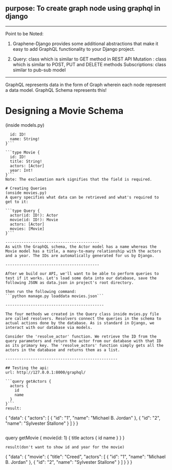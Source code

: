 ## purpose: To create graph node using graphql in django

---------------------------
Point to be Noted:
1)  Graphene-Django provides some additional abstractions that make it easy to add GraphQL  functionality to your Django project.

2)  Query: class which is similar to GET method in REST API
    Mutation : class which is similar to POST, PUT and DELETE methods
    Subscriptions: class similar to pub-sub model

-----------------------------

GraphQL represents data in the form of Graph wherein each node represent a data model. GraphQL Schema represents this!

# Designing a Movie Schema
(inside models.py)
```type Actor {
  id: ID!
  name: String!
}```

```type Movie {
  id: ID!
  title: String!
  actors: [Actor]
  year: Int!
}```
Note: The exclamation mark signifies that the field is required.

# Creating Queries
(onside movies.py)
A query specifies what data can be retrieved and what's required to get to it:

```type Query {
  actor(id: ID!): Actor
  movie(id: ID!): Movie
  actors: [Actor]
  movies: [Movie]
}```

-----------------------------------------
As with the GraphQL schema, the Actor model has a name whereas the Movie model has a title, a many-to-many relationship with the actors and a year. The IDs are automatically generated for us by Django.

-----------------------------------------

After we build our API, we'll want to be able to perform queries to test if it works. Let's load some data into our database, save the following JSON as data.json in project's root directory.

then run the following command:
```python manage.py loaddata movies.json```

-------------------------------------------

The four methods we created in the Query class inside mvies.py file are called resolvers. Resolvers connect the queries in the schema to actual actions done by the database. As is standard in Django, we interact with our database via models.

Consider the 'resolve_actor' function. We retrieve the ID from the query parameters and return the actor from our database with that ID as its primary key. The 'resolve_actors' function simply gets all the actors in the database and returns them as a list.

-------------------------------------------------

## Testing the api:
url: http://127.0.0.1:8000/graphql/

```query getActors {
  actors {
    id
    name
  }
}```
result:
```
{
  "data": {
    "actors": [
      {
        "id": "1",
        "name": "Michael B. Jordan"
      },
      {
        "id": "2",
        "name": "Sylvester Stallone"
      }
    ]
  }
}
```
```
query getMovie {
  movie(id: 1) {
    title
    actors {
      id
      name
    }
  }
}

```
result(don't want to show id and year for the movie)
```
{
  "data": {
    "movie": {
      "title": "Creed",
      "actors": [
        {
          "id": "1",
          "name": "Michael B. Jordan"
        },
        {
          "id": "2",
          "name": "Sylvester Stallone"
        }
      ]
    }
  }
}
```
